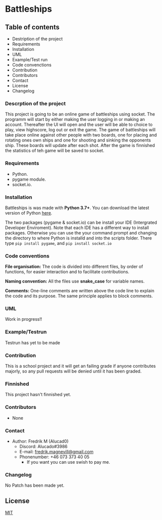 # Battleships

## Table of contents

- Destription of the project
- Requirements
- Installation
- UML
- Example/Test run
- Code convenctions
- Contribution
- Contributors
- Contact
- License
- Changelog

### Descrption of the project

This project is going to be an online game of battleships using socket. The programm will start by either making the user logging in or making an account. Thereafter the UI will open and the user will be able to choice to play, view highscore, log out or exit the game. The game of battleships will take place online against other people with two boards, one for placing and rotating ones own ships and one for shooting and sinking the opponents ship. These boards will update after each shot. After the game is finnished the statistics of teh game will be saved to socket. 

### Requirements

- Python.
- pygame module.
- socket.io.

### Installation

Battleships is was made with __Python 3.7+__. You can download the latest version of Python [here](https://www.python.org/downloads/).

The two packages (pygame & socket.io) can be install your IDE (Intergrated Developer Enviroment). 
Note that each IDE has a different way to install packages. 
Otherwise you can use the your command prompt and changing the directory to where Python is installd and into the scripts folder. 
There type `pip install pygame`, and `pip install socket.io`

### Code conventions

**File organisation:** The code is divided into different files, by order of functions, for easier interaction and to facilitate contributions.

**Naming convention:** All the files use **snake_case** for variable names.

**Comments:** One-line comments are written above the code line to explain the code and its purpose. The same principle applies to block comments.

### UML

Work in progress!!

<!-- ![Name of UML file] (link) -->

### Example/Testrun

Testrun has yet to be made

<!-- Testrun of Patch 6.9: -->

### Contribution

This is a school project and it will get an failing grade if anyone contributes majorly, so any pull requests will be denied until it has been graded. 

### Finnished

This project hasn't finnished yet. 

### Contributors

- None

### Contact

- Author: Fredrik M (Alucad0)
  - Discord: Alucado#3986
  - E-mail: fredrik.magnevill@gmail.com
  - Phonenumber: +46 073 373 40 05
    - If you want you can use swish to pay me.


### Changelog

No Patch has been made yet. 

<!-- 
Patch 0:
DD-MM-YYYY; Game simulates a singular ship.
-->

## License

[MIT](https://choosealicense.com/licenses/mit/)

